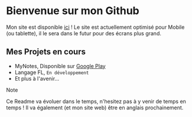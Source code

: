 # Bienvenue sur mon Github

Mon site est disponible [ici](https://liandev17.github.io/home.html) !
Le site est actuellement optimisé pour Mobile (ou tablette), il le sera dans le futur pour des écrans plus grand.

## Mes Projets en cours
- MyNotes,  Disponible sur [Google Play](https://play.google.com/store/apps/details?id=com.liandev.notes&hl=fr_CH&referrer=utm_source%3Dgoogle%26utm_medium%3Dorganic%26utm_term%3Dliandev17+mynotes)
- Langage FL, `En développement`
- Et plus à l'avenir...


> [!NOTE]
> Ce Readme va évoluer dans le temps, n\'hesitez pas à y venir de temps en temps !
> Il va également (et mon site web) être en anglais prochainement.
